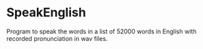 # SpeakEnglish
Program to speak the words in a list of 52000 words in English with recorded pronunciation in wav files. 

